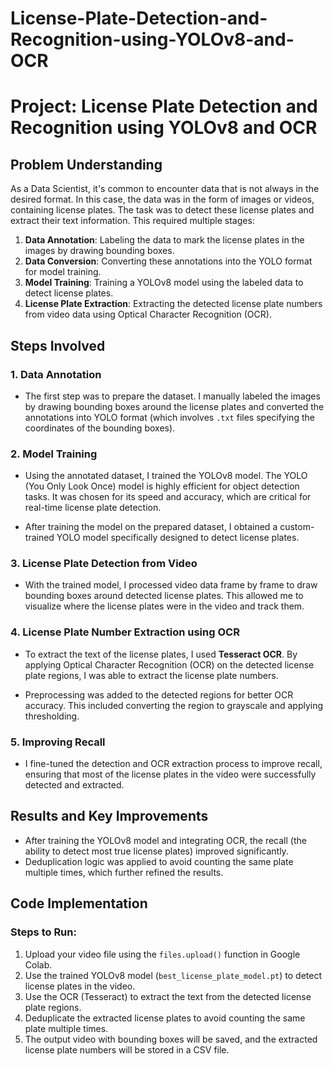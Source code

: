 # License-Plate-Detection-and-Recognition-using-YOLOv8-and-OCR

# Project: License Plate Detection and Recognition using YOLOv8 and OCR

## Problem Understanding
As a Data Scientist, it's common to encounter data that is not always in the desired format. In this case, the data was in the form of images or videos, containing license plates. The task was to detect these license plates and extract their text information. This required multiple stages:

1. **Data Annotation**: Labeling the data to mark the license plates in the images by drawing bounding boxes.
2. **Data Conversion**: Converting these annotations into the YOLO format for model training.
3. **Model Training**: Training a YOLOv8 model using the labeled data to detect license plates.
4. **License Plate Extraction**: Extracting the detected license plate numbers from video data using Optical Character Recognition (OCR).

## Steps Involved

### 1. Data Annotation
- The first step was to prepare the dataset. I manually labeled the images by drawing bounding boxes around the license plates and converted the annotations into YOLO format (which involves `.txt` files specifying the coordinates of the bounding boxes).
  
### 2. Model Training
- Using the annotated dataset, I trained the YOLOv8 model. The YOLO (You Only Look Once) model is highly efficient for object detection tasks. It was chosen for its speed and accuracy, which are critical for real-time license plate detection.
  
- After training the model on the prepared dataset, I obtained a custom-trained YOLO model specifically designed to detect license plates.

### 3. License Plate Detection from Video
- With the trained model, I processed video data frame by frame to draw bounding boxes around detected license plates. This allowed me to visualize where the license plates were in the video and track them.

### 4. License Plate Number Extraction using OCR
- To extract the text of the license plates, I used **Tesseract OCR**. By applying Optical Character Recognition (OCR) on the detected license plate regions, I was able to extract the license plate numbers.

- Preprocessing was added to the detected regions for better OCR accuracy. This included converting the region to grayscale and applying thresholding.

### 5. Improving Recall
- I fine-tuned the detection and OCR extraction process to improve recall, ensuring that most of the license plates in the video were successfully detected and extracted.

## Results and Key Improvements
- After training the YOLOv8 model and integrating OCR, the recall (the ability to detect most true license plates) improved significantly.
- Deduplication logic was applied to avoid counting the same plate multiple times, which further refined the results.
  
## Code Implementation

### Steps to Run:
1. Upload your video file using the `files.upload()` function in Google Colab.
2. Use the trained YOLOv8 model (`best_license_plate_model.pt`) to detect license plates in the video.
3. Use the OCR (Tesseract) to extract the text from the detected license plate regions.
4. Deduplicate the extracted license plates to avoid counting the same plate multiple times.
5. The output video with bounding boxes will be saved, and the extracted license plate numbers will be stored in a CSV file.




